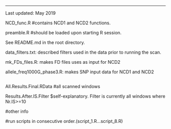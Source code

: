 **************************
Last updated: May 2019


NCD_func.R #contains NCD1 and NCD2 functions.

preamble.R #should be loaded upon starting R session.

See README.md in the root directory.

data_filters.txt: described filters used in the data prior to running the scan.


mk_FDs_files.R: makes FD files uses as input for NCD2


allele_freq1000G_phase3.R: makes SNP input data for NCD1 and NCD2




##

All.Results.Final.RData #all scanned windows

Results.After.IS.Filter $self-explanatory. Filter is currently all windows where Nr.IS>=10

#other info

#run scripts in consecutive order.(script_1.R...script_8.R)
